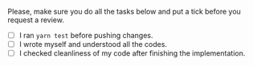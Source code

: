 Please, make sure you do all the tasks below and put a tick before you request a review.

- [ ] I ran `yarn test` before pushing changes.
- [ ] I wrote myself and understood all the codes.
- [ ] I checked cleanliness of my code after finishing the implementation.
